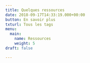 ```yaml
---
title: Quelques ressources
date: 2018-09-17T14:33:19.000+00:00
button: En savoir plus
txturl: Tous les tags
menu:
  main:
    name: Ressources
    weight: 5
draft: false

---
```

